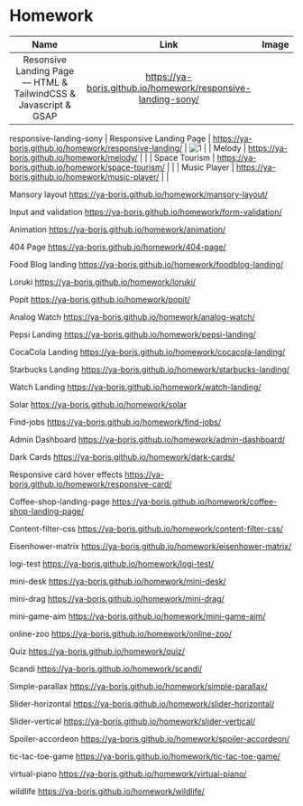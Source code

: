 # Homework

| Name 	| Link 	| Image 	|
|:---:	|:---:	|:---:	|
| Resonsive Landing Page — HTML & TailwindCSS & Javascript & GSAP | https://ya-boris.github.io/homework/responsive-landing-sony/ |  |
responsive-landing-sony
| Responsive Landing Page | https://ya-boris.github.io/homework/responsive-landing/ | ![1](https://user-images.githubusercontent.com/68222437/138159860-a0235e1e-68a9-42b8-8a6d-2854d3f12733.jpg) |
| Melody | https://ya-boris.github.io/homework/melody/ |  |
| Space Tourism | https://ya-boris.github.io/homework/space-tourism/ |  |
| Music Player | https://ya-boris.github.io/homework/music-player/ |  |

Mansory layout
https://ya-boris.github.io/homework/mansory-layout/

Input and validation
https://ya-boris.github.io/homework/form-validation/

Animation
https://ya-boris.github.io/homework/animation/

404 Page
https://ya-boris.github.io/homework/404-page/

Food Blog landing
https://ya-boris.github.io/homework/foodblog-landing/

Loruki
https://ya-boris.github.io/homework/loruki/

Popit
https://ya-boris.github.io/homework/popit/

Analog Watch
https://ya-boris.github.io/homework/analog-watch/

Pepsi Landing
https://ya-boris.github.io/homework/pepsi-landing/

CocaCola Landing
https://ya-boris.github.io/homework/cocacola-landing/

Starbucks Landing
https://ya-boris.github.io/homework/starbucks-landing/

Watch Landing
https://ya-boris.github.io/homework/watch-landing/

Solar
https://ya-boris.github.io/homework/solar

Find-jobs
https://ya-boris.github.io/homework/find-jobs/

Admin Dashboard
https://ya-boris.github.io/homework/admin-dashboard/

Dark Cards
https://ya-boris.github.io/homework/dark-cards/

Responsive card hover effects
https://ya-boris.github.io/homework/responsive-card/

Coffee-shop-landing-page
https://ya-boris.github.io/homework/coffee-shop-landing-page/

Content-filter-css
https://ya-boris.github.io/homework/content-filter-css/

Eisenhower-matrix
https://ya-boris.github.io/homework/eisenhower-matrix/

logi-test
https://ya-boris.github.io/homework/logi-test/

mini-desk
https://ya-boris.github.io/homework/mini-desk/

mini-drag
https://ya-boris.github.io/homework/mini-drag/

mini-game-aim
https://ya-boris.github.io/homework/mini-game-aim/

online-zoo
https://ya-boris.github.io/homework/online-zoo/

Quiz
https://ya-boris.github.io/homework/quiz/

Scandi
https://ya-boris.github.io/homework/scandi/

Simple-parallax
https://ya-boris.github.io/homework/simple-parallax/

Slider-horizontal
https://ya-boris.github.io/homework/slider-horizontal/

Slider-vertical
https://ya-boris.github.io/homework/slider-vertical/

Spoiler-accordeon
https://ya-boris.github.io/homework/spoiler-accordeon/

tic-tac-toe-game
https://ya-boris.github.io/homework/tic-tac-toe-game/

virtual-piano
https://ya-boris.github.io/homework/virtual-piano/

wildlife
https://ya-boris.github.io/homework/wildlife/
